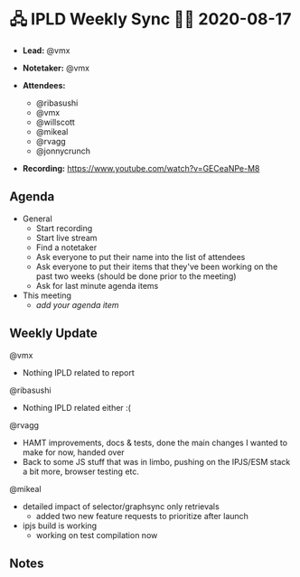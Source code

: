 # 🖧 IPLD Weekly Sync 🙌🏽 2020-08-17

- **Lead:** @vmx
- **Notetaker:** @vmx
- **Attendees:**
  - @ribasushi
  - @vmx
  - @willscott
  - @mikeal
  - @rvagg
  - @jonnycrunch

- **Recording:** https://www.youtube.com/watch?v=GECeaNPe-M8


## Agenda

- General
  - Start recording
  - Start live stream
  - Find a notetaker
  - Ask everyone to put their name into the list of attendees
  - Ask everyone to put their items that they've been working on the past two weeks (should be done prior to the meeting)
  - Ask for last minute agenda items
- This meeting
  - _add your agenda item_


## Weekly Update

@vmx
 - Nothing IPLD related to report

@ribasushi
 - Nothing IPLD related either :(

@rvagg 
 - HAMT improvements, docs & tests, done the main changes I wanted to make for now, handed over 
 - Back to some JS stuff that was in limbo, pushing on the IPJS/ESM stack a bit more, browser testing etc.

@mikeal
 - detailed impact of selector/graphsync only retrievals
     - added two new feature requests to prioritize after launch
 - ipjs build is working
     - working on test compilation now


## Notes

<!-- After each call, the notetaker submits a PR to https://github.com/ipld/team-mgmt to store the notes on the meeting-notes folder -->

